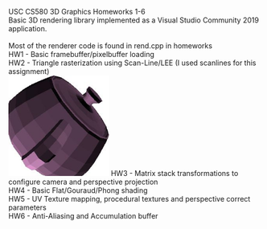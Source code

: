 USC CS580 3D Graphics Homeworks 1-6\
Basic 3D rendering library implemented as a Visual Studio Community 2019 application.\
\
Most of the renderer code is found in rend.cpp in homeworks\
HW1 - Basic framebuffer/pixelbuffer loading\
HW2 - Triangle rasterization using Scan-Line/LEE (I used scanlines for this assignment)\
<img src="./sample_images/output2.jpg" width="200" height="200" />
HW3 - Matrix stack transformations to configure camera and perspective projection\
HW4 - Basic Flat/Gouraud/Phong shading\
HW5 - UV Texture mapping, procedural textures and perspective correct parameters\
HW6 - Anti-Aliasing and Accumulation buffer
